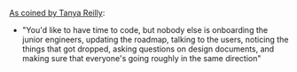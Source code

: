 [As coined by Tanya Reilly](https://noidea.dog/glue):

- "You'd like to have time to code, but nobody else is onboarding the junior engineers, updating the roadmap, talking to the users, noticing the things that got dropped, asking questions on design documents, and making sure that everyone's going roughly in the same direction"
